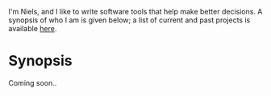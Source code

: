 <!--
.. title: About me
.. slug: about
.. date: 2020-11-23 23:19:57 UTC+01:00
.. updated: 2020-11-24 13:18 UTC+01:00
.. tags: 
.. category: 
.. link: 
.. description: 
.. type: text
-->

I'm Niels, and I like to write software tools that help make better decisions. 
A synopsis of who I am is given below; a list of current and past projects is
available [here](link://slug/projects).

# Synopsis

Coming soon..

